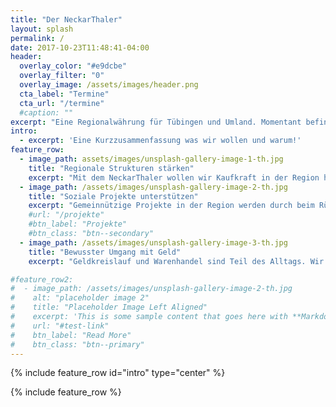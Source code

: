 ```yaml
---
title: "Der NeckarThaler"
layout: splash
permalink: /
date: 2017-10-23T11:48:41-04:00
header:
  overlay_color: "#e9dcbe"
  overlay_filter: "0"
  overlay_image: /assets/images/header.png
  cta_label: "Termine"
  cta_url: "/termine"
  #caption: ""
excerpt: "Eine Regionalwährung für Tübingen und Umland. Momentant befinden wir uns im Aufbau und freuen uns über Interesse und aktive Mitarbeit"
intro: 
  - excerpt: 'Eine Kurzzusammenfassung was wir wollen und warum!'
feature_row:
  - image_path: assets/images/unsplash-gallery-image-1-th.jpg
    title: "Regionale Strukturen stärken"
    excerpt: "Mit dem NeckarThaler wollen wir Kaufkraft in der Region halten und Wirtschaftskreisläufe schließen."
  - image_path: /assets/images/unsplash-gallery-image-2-th.jpg
    title: "Soziale Projekte unterstützen"
    excerpt: "Gemeinnützige Projekte in der Region werden durch beim Rücktausch erhobene Gebühren gefördert."
    #url: "/projekte"
    #btn_label: "Projekte"
    #btn_class: "btn--secondary"
  - image_path: /assets/images/unsplash-gallery-image-3-th.jpg
    title: "Bewusster Umgang mit Geld"
    excerpt: "Geldkreislauf und Warenhandel sind Teil des Alltags. Wir wollen einen nachvollziehbaren und anschauliche Einblick in die regionale Wirtschaft ermöglichen."

#feature_row2:
#  - image_path: /assets/images/unsplash-gallery-image-2-th.jpg
#    alt: "placeholder image 2"
#    title: "Placeholder Image Left Aligned"
#    excerpt: 'This is some sample content that goes here with **Markdown** formatting. Left aligned with `type="left"`'
#    url: "#test-link"
#    btn_label: "Read More"
#    btn_class: "btn--primary"
---
```


{% include feature_row id="intro" type="center" %}

{% include feature_row %}

<!--
{% include feature_row id="feature_row2" type="left" %}

#{% include feature_row id="feature_row3" type="right" %}

#{% include feature_row id="feature_row4" type="center" %}
-->
